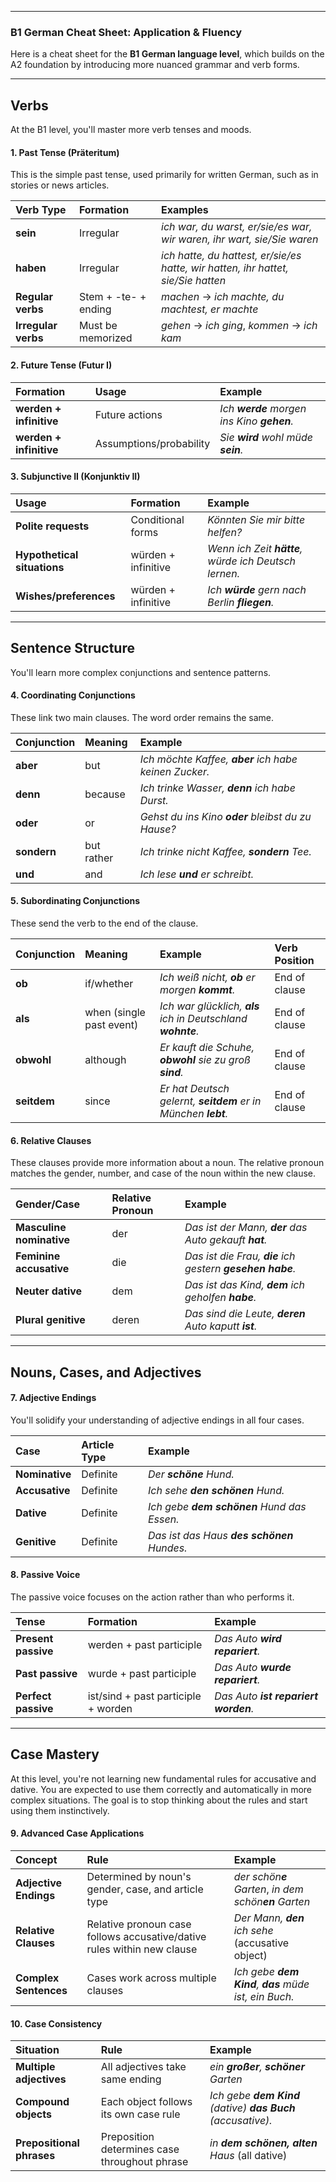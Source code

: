 -----

### B1 German Cheat Sheet: Application & Fluency

Here is a cheat sheet for the **B1 German language level**, which builds on the A2 foundation by introducing more nuanced grammar and verb forms.

---

## Verbs

At the B1 level, you'll master more verb tenses and moods.

#### 1. Past Tense (Präteritum)

This is the simple past tense, used primarily for written German, such as in stories or news articles.

| Verb Type | Formation | Examples |
| :--- | :--- | :--- |
| **sein** | Irregular | *ich war, du warst, er/sie/es war, wir waren, ihr wart, sie/Sie waren* |
| **haben** | Irregular | *ich hatte, du hattest, er/sie/es hatte, wir hatten, ihr hattet, sie/Sie hatten* |
| **Regular verbs** | Stem + -te- + ending | *machen* → *ich machte, du machtest, er machte* |
| **Irregular verbs** | Must be memorized | *gehen* → *ich ging*, *kommen* → *ich kam* |

#### 2. Future Tense (Futur I)

| Formation | Usage | Example |
| :--- | :--- | :--- |
| **werden + infinitive** | Future actions | *Ich **werde** morgen ins Kino **gehen**.* |
| **werden + infinitive** | Assumptions/probability | *Sie **wird** wohl müde **sein**.* |

#### 3. Subjunctive II (Konjunktiv II)

| Usage | Formation | Example |
| :--- | :--- | :--- |
| **Polite requests** | Conditional forms | *Könnten Sie mir bitte helfen?* |
| **Hypothetical situations** | würden + infinitive | *Wenn ich Zeit **hätte**, würde ich Deutsch lernen.* |
| **Wishes/preferences** | würden + infinitive | *Ich **würde** gern nach Berlin **fliegen**.* |

---

## Sentence Structure

You'll learn more complex conjunctions and sentence patterns.

#### 4. Coordinating Conjunctions

These link two main clauses. The word order remains the same.

| Conjunction | Meaning | Example |
| :--- | :--- | :--- |
| **aber** | but | *Ich möchte Kaffee, **aber** ich habe keinen Zucker.* |
| **denn** | because | *Ich trinke Wasser, **denn** ich habe Durst.* |
| **oder** | or | *Gehst du ins Kino **oder** bleibst du zu Hause?* |
| **sondern** | but rather | *Ich trinke nicht Kaffee, **sondern** Tee.* |
| **und** | and | *Ich lese **und** er schreibt.* |

#### 5. Subordinating Conjunctions

These send the verb to the end of the clause.

| Conjunction | Meaning | Example | Verb Position |
| :--- | :--- | :--- | :--- |
| **ob** | if/whether | *Ich weiß nicht, **ob** er morgen **kommt**.* | End of clause |
| **als** | when (single past event) | *Ich war glücklich, **als** ich in Deutschland **wohnte**.* | End of clause |
| **obwohl** | although | *Er kauft die Schuhe, **obwohl** sie zu groß **sind**.* | End of clause |
| **seitdem** | since | *Er hat Deutsch gelernt, **seitdem** er in München **lebt**.* | End of clause |

#### 6. Relative Clauses

These clauses provide more information about a noun. The relative pronoun matches the gender, number, and case of the noun within the new clause.

| Gender/Case | Relative Pronoun | Example |
| :--- | :--- | :--- |
| **Masculine nominative** | der | *Das ist der Mann, **der** das Auto gekauft **hat**.* |
| **Feminine accusative** | die | *Das ist die Frau, **die** ich gestern **gesehen habe**.* |
| **Neuter dative** | dem | *Das ist das Kind, **dem** ich geholfen **habe**.* |
| **Plural genitive** | deren | *Das sind die Leute, **deren** Auto kaputt **ist**.* |

---

## Nouns, Cases, and Adjectives

#### 7. Adjective Endings

You'll solidify your understanding of adjective endings in all four cases.

| Case | Article Type | Example |
| :--- | :--- | :--- |
| **Nominative** | Definite | *Der **schöne** Hund.* |
| **Accusative** | Definite | *Ich sehe **den schönen** Hund.* |
| **Dative** | Definite | *Ich gebe **dem schönen** Hund das Essen.* |
| **Genitive** | Definite | *Das ist das Haus **des schönen** Hundes.* |

#### 8. Passive Voice

The passive voice focuses on the action rather than who performs it.

| Tense | Formation | Example |
| :--- | :--- | :--- |
| **Present passive** | werden + past participle | *Das Auto **wird repariert**.* |
| **Past passive** | wurde + past participle | *Das Auto **wurde repariert**.* |
| **Perfect passive** | ist/sind + past participle + worden | *Das Auto **ist repariert worden**.* |

---

## Case Mastery

At this level, you're not learning new fundamental rules for accusative and dative. You are expected to use them correctly and automatically in more complex situations. The goal is to stop thinking about the rules and start using them instinctively.

#### 9. Advanced Case Applications

| Concept | Rule | Example |
| :--- | :--- | :--- |
| **Adjective Endings** | Determined by noun's gender, case, and article type | *der schön**e** Garten*, *in dem schön**en** Garten* |
| **Relative Clauses** | Relative pronoun case follows accusative/dative rules within new clause | *Der Mann, **den** ich sehe* (accusative object) |
| **Complex Sentences** | Cases work across multiple clauses | *Ich gebe **dem Kind**, **das** müde ist, ein Buch.* |

#### 10. Case Consistency

| Situation | Rule | Example |
| :--- | :--- | :--- |
| **Multiple adjectives** | All adjectives take same ending | *ein **großer**, **schöner** Garten* |
| **Compound objects** | Each object follows its own case rule | *Ich gebe **dem Kind** (dative) **das Buch** (accusative).* |
| **Prepositional phrases** | Preposition determines case throughout phrase | *in **dem schönen, alten** Haus* (all dative) |

